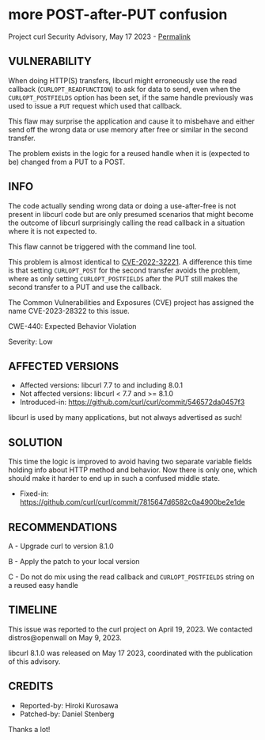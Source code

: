 more POST-after-PUT confusion
=============================

Project curl Security Advisory, May 17 2023 -
[Permalink](https://curl.se/docs/CVE-2023-28322.html)

VULNERABILITY
-------------

When doing HTTP(S) transfers, libcurl might erroneously use the read callback
(`CURLOPT_READFUNCTION`) to ask for data to send, even when the
`CURLOPT_POSTFIELDS` option has been set, if the same handle previously was
used to issue a `PUT` request which used that callback.

This flaw may surprise the application and cause it to misbehave and either
send off the wrong data or use memory after free or similar in the second
transfer.

The problem exists in the logic for a reused handle when it is (expected to
be) changed from a PUT to a POST.

INFO
----

The code actually sending wrong data or doing a use-after-free is not present
in libcurl code but are only presumed scenarios that might become the outcome
of libcurl surprisingly calling the read callback in a situation where it is
not expected to.

This flaw cannot be triggered with the command line tool.

This problem is almost identical to
[CVE-2022-32221](https://curl.se/docs/CVE-2022-32221.html). A difference this
time is that setting `CURLOPT_POST` for the second transfer avoids the
problem, where as only setting `CURLOPT_POSTFIELDS` after the PUT still makes
the second transfer to a PUT and use the callback.

The Common Vulnerabilities and Exposures (CVE) project has assigned the name
CVE-2023-28322 to this issue.

CWE-440: Expected Behavior Violation

Severity: Low

AFFECTED VERSIONS
-----------------

- Affected versions: libcurl 7.7 to and including 8.0.1
- Not affected versions: libcurl < 7.7 and >= 8.1.0
- Introduced-in: https://github.com/curl/curl/commit/546572da0457f3

libcurl is used by many applications, but not always advertised as such!

SOLUTION
------------

This time the logic is improved to avoid having two separate variable fields
holding info about HTTP method and behavior. Now there is only one, which
should make it harder to end up in such a confused middle state.

- Fixed-in: https://github.com/curl/curl/commit/7815647d6582c0a4900be2e1de

RECOMMENDATIONS
--------------

 A - Upgrade curl to version 8.1.0

 B - Apply the patch to your local version
 
 C - Do not do mix using the read callback and `CURLOPT_POSTFIELDS` string on
     a reused easy handle
 
TIMELINE
--------

This issue was reported to the curl project on April 19, 2023. We contacted
distros@openwall on May 9, 2023.

libcurl 8.1.0 was released on May 17 2023, coordinated with the publication of
this advisory.

CREDITS
-------

- Reported-by: Hiroki Kurosawa
- Patched-by: Daniel Stenberg

Thanks a lot!
